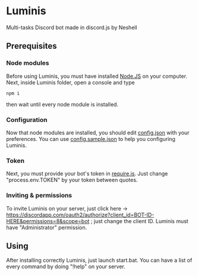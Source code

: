 # Luminis
Multi-tasks Discord bot made in discord.js by Neshell
## Prerequisites
### Node modules
Before using Luminis, you must have installed [Node.JS](https://nodejs.org) on your computer. Next, inside Luminis folder, open a console and type
```
npm i
```
then wait until every node module is installed.
### Configuration
Now that node modules are installed, you should edit [config.json](https://github.com/NeshellDev/Luminis/blob/master/config.json) with your preferences.
You can use [config.sample.json](https://github.com/NeshellDev/Luminis/blob/master/config.sample.json) to help you configuring Luminis.
### Token
Next, you must provide your bot's token in [require.js](https://github.com/NeshellDev/Luminis/blob/master/require.js). Just change "process.env.TOKEN" by your token between quotes.
### Inviting & permissions
To invite Luminis on your server, just click here -> https://discordapp.com/oauth2/authorize?client_id=BOT-ID-HERE&permissions=8&scope=bot ; just change the client ID. Luminis must have "Administrator" permission.
## Using
After installing correctly Luminis, just launch start.bat. You can have a list of every command by doing "!help" on your server.